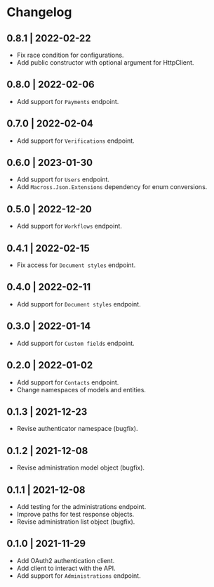 # Changelog

## 0.8.1 | 2022-02-22
* Fix race condition for configurations.
* Add public constructor with optional argument for HttpClient.

## 0.8.0 | 2022-02-06
* Add support for `Payments` endpoint.

## 0.7.0 | 2022-02-04
* Add support for `Verifications` endpoint.

## 0.6.0 | 2023-01-30
* Add support for `Users` endpoint.
* Add `Macross.Json.Extensions` dependency for enum conversions.

## 0.5.0 | 2022-12-20
* Add support for `Workflows` endpoint.

## 0.4.1 | 2022-02-15
* Fix access for `Document styles` endpoint.

## 0.4.0 | 2022-02-11
* Add support for `Document styles` endpoint.

## 0.3.0 | 2022-01-14
* Add support for `Custom fields` endpoint.

## 0.2.0 | 2022-01-02
* Add support for `Contacts` endpoint.
* Change namespaces of models and entities.

## 0.1.3 | 2021-12-23
* Revise authenticator namespace (bugfix).

## 0.1.2 | 2021-12-08
* Revise administration model object (bugfix).

## 0.1.1 | 2021-12-08
* Add testing for the administrations endpoint.
* Improve paths for test response objects.
* Revise administration list object (bugfix).

## 0.1.0 | 2021-11-29
* Add OAuth2 authentication client.
* Add client to interact with the API.
* Add support for `Administrations` endpoint.
